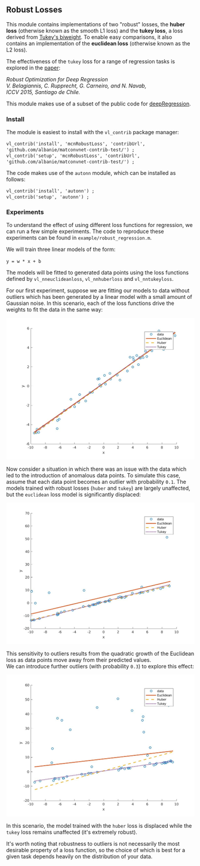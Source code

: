 ## Robust Losses

This module contains implementations of two "robust" losses, the 
**huber loss** (otherwise known as the smooth L1 loss) and the **tukey loss**, 
a loss derived from 
[Tukey's biweight](http://mathworld.wolfram.com/TukeysBiweight.html).  To 
enable easy comparisons, it also contains an implementation of the 
**euclidean loss** (otherwise known as the L2 loss).

The effectiveness of the `tukey` loss for a range of regression tasks 
is explored in the [paper](https://arxiv.org/abs/1505.06606): 

*Robust Optimization for Deep Regression  
V. Belagiannis, C. Rupprecht, G. Carneiro, and N. Navab,  
ICCV 2015, Santiago de Chile.*

This module makes use of a subset of the public code for 
[deepRegression](https://github.com/bazilas/matconvnet-deepReg).


### Install

The module is easiest to install with the `vl_contrib` package manager:

```
vl_contrib('install', 'mcnRobustLoss', 'contribUrl', 'github.com/albanie/matconvnet-contrib-test/') ;
vl_contrib('setup', 'mcnRobustLoss', 'contribUrl', 'github.com/albanie/matconvnet-contrib-test/') ;
```

The code makes use of the `autonn` module, which can be installed as follows:

```
vl_contrib('install', 'autonn') ;
vl_contrib('setup', 'autonn') ;
```

### Experiments

To understand the effect of using different loss functions for regression, 
we can run a few simple experiments. The code to reproduce these experiments 
can be found in `example/robust_regression.m`. 

We will train three linear models of the form:

 `y = w * x + b`
 
The models will be fitted to generated data points using the loss functions 
defined by `vl_nneuclideanloss`, `vl_nnhuberloss` and `vl_nntukeyloss`.

For our first experiment, suppose we are fitting our models to data without 
outliers which has been generated by a linear model with a small amount of 
Gaussian noise. In this scenario, each of the loss functions drive the weights 
to fit the data in the same way:


![exp1](figs/exp1.jpg)

Now consider a situation in which there was an issue with the data which 
led to the introduction of anomalous data points. To simulate this case, 
assume that each data point becomes an outlier with probability `0.1`. The 
models trained with robust losses (`huber` and `tukey`) are largely 
unaffected, but the `euclidean` loss model is significantly displaced:

![exp2](figs/exp2.jpg)

This sensitivity to outliers results from the quadratic growth of the 
Euclidean loss as data points move away from their predicted values.  
We can introduce further outliers (with probability `0.3`) to explore this effect:

![exp3](figs/exp3.jpg)

In this scenario, the model trained with the `huber` loss is displaced 
while the `tukey` loss remains unaffected (it's extremely robust). 

It's worth noting that robustness to outliers is not necessarily the most 
desirable property of a loss function, so the choice of which is best for a given 
task depends heavily on the distribution of your data.
